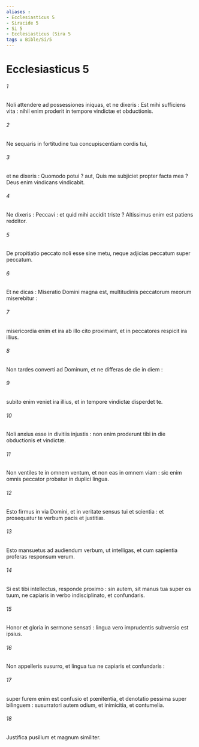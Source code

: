 ```yaml
---
aliases : 
- Ecclesiasticus 5
- Siracide 5
- Si 5
- Ecclesiasticus (Sira 5
tags : Bible/Si/5
---
```


# Ecclesiasticus 5

###### 1
Noli attendere ad possessiones iniquas, et ne dixeris : Est mihi sufficiens vita : nihil enim proderit in tempore vindictæ et obductionis.
###### 2
Ne sequaris in fortitudine tua concupiscentiam cordis tui,
###### 3
et ne dixeris : Quomodo potui ? aut, Quis me subjiciet propter facta mea ? Deus enim vindicans vindicabit.
###### 4
Ne dixeris : Peccavi : et quid mihi accidit triste ? Altissimus enim est patiens redditor.
###### 5
De propitiatio peccato noli esse sine metu, neque adjicias peccatum super peccatum.
###### 6
Et ne dicas : Miseratio Domini magna est, multitudinis peccatorum meorum miserebitur :
###### 7
misericordia enim et ira ab illo cito proximant, et in peccatores respicit ira illius.
###### 8
Non tardes converti ad Dominum, et ne differas de die in diem :
###### 9
subito enim veniet ira illius, et in tempore vindictæ disperdet te.
###### 10
Noli anxius esse in divitiis injustis : non enim proderunt tibi in die obductionis et vindictæ.
###### 11
Non ventiles te in omnem ventum, et non eas in omnem viam : sic enim omnis peccator probatur in duplici lingua.
###### 12
Esto firmus in via Domini, et in veritate sensus tui et scientia : et prosequatur te verbum pacis et justitiæ.
###### 13
Esto mansuetus ad audiendum verbum, ut intelligas, et cum sapientia proferas responsum verum.
###### 14
Si est tibi intellectus, responde proximo : sin autem, sit manus tua super os tuum, ne capiaris in verbo indisciplinato, et confundaris.
###### 15
Honor et gloria in sermone sensati : lingua vero imprudentis subversio est ipsius.
###### 16
Non appelleris susurro, et lingua tua ne capiaris et confundaris :
###### 17
super furem enim est confusio et pœnitentia, et denotatio pessima super bilinguem : susurratori autem odium, et inimicitia, et contumelia.
###### 18
Justifica pusillum et magnum similiter.
